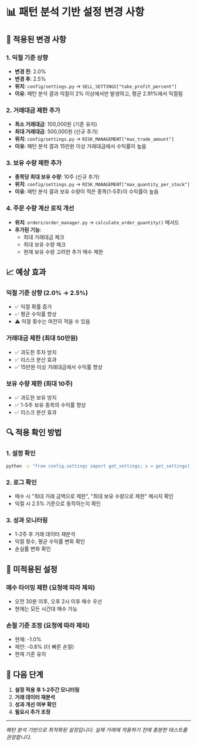 # 📊 패턴 분석 기반 설정 변경 사항

## 🔧 적용된 변경 사항

### 1. 익절 기준 상향
- **변경 전**: 2.0%
- **변경 후**: 2.5%
- **위치**: `config/settings.py` → `SELL_SETTINGS["take_profit_percent"]`
- **이유**: 패턴 분석 결과 익절이 2% 이상에서만 발생하고, 평균 2.91%에서 익절됨

### 2. 거래대금 제한 추가
- **최소 거래대금**: 100,000원 (기존 유지)
- **최대 거래대금**: 500,000원 (신규 추가)
- **위치**: `config/settings.py` → `RISK_MANAGEMENT["max_trade_amount"]`
- **이유**: 패턴 분석 결과 15만원 이상 거래대금에서 수익률이 높음

### 3. 보유 수량 제한 추가
- **종목당 최대 보유 수량**: 10주 (신규 추가)
- **위치**: `config/settings.py` → `RISK_MANAGEMENT["max_quantity_per_stock"]`
- **이유**: 패턴 분석 결과 보유 수량이 적은 종목(1-5주)이 수익률이 높음

### 4. 주문 수량 계산 로직 개선
- **위치**: `orders/order_manager.py` → `calculate_order_quantity()` 메서드
- **추가된 기능**:
  - 최대 거래대금 체크
  - 최대 보유 수량 체크
  - 현재 보유 수량 고려한 추가 매수 제한

## 📈 예상 효과

### 익절 기준 상향 (2.0% → 2.5%)
- ✅ 익절 확률 증가
- ✅ 평균 수익률 향상
- ⚠️ 익절 횟수는 여전히 적을 수 있음

### 거래대금 제한 (최대 50만원)
- ✅ 과도한 투자 방지
- ✅ 리스크 분산 효과
- ✅ 15만원 이상 거래대금에서 수익률 향상

### 보유 수량 제한 (최대 10주)
- ✅ 과도한 보유 방지
- ✅ 1-5주 보유 종목의 수익률 향상
- ✅ 리스크 분산 효과

## 🔍 적용 확인 방법

### 1. 설정 확인
```bash
python -c "from config.settings import get_settings; s = get_settings(); print(f'익절 기준: {s.SELL_SETTINGS[\"take_profit_percent\"]}%'); print(f'최대 거래대금: {s.RISK_MANAGEMENT[\"max_trade_amount\"]:,}원'); print(f'최대 보유수량: {s.RISK_MANAGEMENT[\"max_quantity_per_stock\"]}주')"
```

### 2. 로그 확인
- 매수 시 "최대 거래 금액으로 제한", "최대 보유 수량으로 제한" 메시지 확인
- 익절 시 2.5% 기준으로 동작하는지 확인

### 3. 성과 모니터링
- 1-2주 후 거래 데이터 재분석
- 익절 횟수, 평균 수익률 변화 확인
- 손실률 변화 확인

## 📝 미적용된 설정

### 매수 타이밍 제한 (요청에 따라 제외)
- 오전 30분 이후, 오후 2시 이후 매수 우선
- 현재는 모든 시간대 매수 가능

### 손절 기준 조정 (요청에 따라 제외)
- 현재: -1.0%
- 제안: -0.8% (더 빠른 손절)
- 현재 기준 유지

## 🎯 다음 단계

1. **설정 적용 후 1-2주간 모니터링**
2. **거래 데이터 재분석**
3. **성과 개선 여부 확인**
4. **필요시 추가 조정**

---

*패턴 분석 기반으로 최적화된 설정입니다. 실제 거래에 적용하기 전에 충분한 테스트를 권장합니다.* 